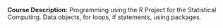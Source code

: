 **Course Description:** Programming using the R Project for the Statistical Computing. Data objects, for loops, if statements, using packages.
